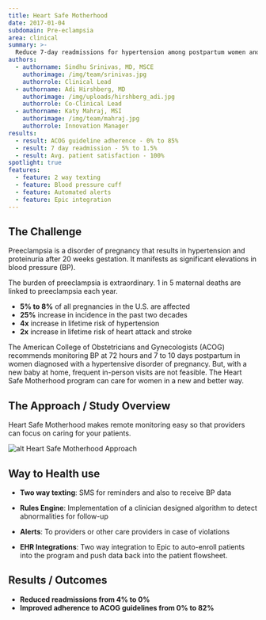 ```yaml
---
title: Heart Safe Motherhood
date: 2017-01-04
subdomain: Pre-eclampsia
area: clinical 
summary: >-
  Reduce 7-day readmissions for hypertension among postpartum women and creating a national leadership model to meet new ACOG guidelines
authors:
  - authorname: Sindhu Srinivas, MD, MSCE
    authorimage: /img/team/srinivas.jpg
    authorrole: Clinical Lead
  - authorname: Adi Hirshberg, MD
    authorimage: /img/uploads/hirshberg_adi.jpg
    authorrole: Co-Clinical Lead
  - authorname: Katy Mahraj, MSI
    authorimage: /img/team/mahraj.jpg
    authorrole: Innovation Manager
results:
  - result: ACOG guideline adherence - 0% to 85%
  - result: 7 day readmission - 5% to 1.5%
  - result: Avg. patient satisfaction - 100%
spotlight: true
features:
  - feature: 2 way texting
  - feature: Blood pressure cuff
  - feature: Automated alerts
  - feature: Epic integration
---
```


## The Challenge

Preeclampsia is a disorder of pregnancy that results in hypertension and proteinuria after 20 weeks gestation. It manifests as significant elevations in blood pressure (BP).

The burden of preeclampsia is extraordinary. 1 in 5 maternal deaths are linked to preeclampsia each year.

- **5% to 8%** of all pregnancies in the U.S. are affected 
- **25%** increase in incidence in the past two decades 
- **4x** increase in lifetime risk of hypertension
- **2x** increase in lifetime risk of heart attack and stroke

The American College of Obstetricians and Gynecologists (ACOG) recommends monitoring BP at 72 hours and 7 to 10 days postpartum in women diagnosed with a hypertensive disorder
of pregnancy. But, with a new baby at home, frequent in-person visits are not feasible. The Heart Safe Motherhood program can care for women in a new and better way.
 

## The Approach / Study Overview

Heart Safe Motherhood makes remote monitoring easy so that providers can focus on caring for your patients.

![alt Heart Safe Motherhood Approach](/img/peng/hsm.png)

## Way to Health use

- **Two way texting**: SMS for reminders and also to receive BP data

- **Rules Engine**: Implementation of a clinician designed algorithm to detect abnormalities for follow-up

- **Alerts**: To providers or other care providers in case of violations

- **EHR Integrations**: Two way integration to Epic to auto-enroll patients into the program and push data back into the patient flowsheet.


## Results / Outcomes

- **Reduced readmissions from 4% to 0%**
- **Improved adherence to ACOG guidelines from 0% to 82%**